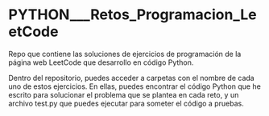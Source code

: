 # PYTHON___Retos_Programacion_LeetCode
Repo que contiene las soluciones de ejercicios de programación de la página web LeetCode que desarrollo en código Python.

Dentro del repositorio, puedes acceder a carpetas con el nombre de cada uno de estos ejercicios. En ellas, puedes encontrar el código Python que he escrito para solucionar el problema que se plantea en cada reto, y un archivo test.py que puedes ejecutar para someter el código a pruebas.
